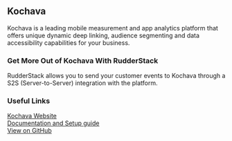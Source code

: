 ## Kochava

Kochava is a leading mobile measurement and app analytics platform that offers unique dynamic deep linking, audience segmenting and data accessibility capabilities for your business.

### Get More Out of Kochava With RudderStack

RudderStack allows you to send your customer events to Kochava through a S2S (Server-to-Server) integration with the platform.

### Useful Links

[Kochava Website][]  
[Documentation and Setup guide][]  
[View on GitHub][]

[//]: # "These are reference links used in the body of this note and get stripped out when the markdown processor does its job. There is no need to format nicely because it shouldn't be seen. Thanks SO - http://stackoverflow.com/questions/4823468/store-comments-in-markdown-syntax"
[kochava website]: https://www.kochava.com/
[documentation and setup guide]: https://docs.rudderstack.com/destinations/kochava
[view on github]: https://github.com/rudderlabs/rudder-transformer/tree/master/v0/destinations/kochava
